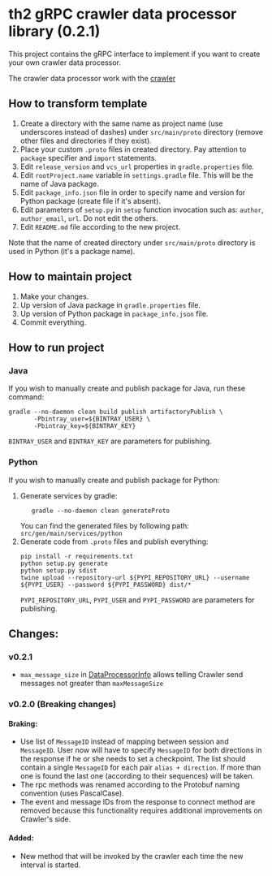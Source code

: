 # th2 gRPC crawler data processor library (0.2.1)

This project contains the gRPC interface to implement if you want to create your own crawler data processor.

The crawler data processor work with the [crawler](https://github.com/th2-net/th2-crawler)

## How to transform template
1. Create a directory with the same name as project name (use underscores instead of dashes) under `src/main/proto` directory (remove other files and directories if they exist).
2. Place your custom `.proto` files in created directory. Pay attention to `package` specifier and `import` statements.
3. Edit `release_version` and `vcs_url` properties in `gradle.properties` file.
4. Edit `rootProject.name` variable in `settings.gradle` file. This will be the name of Java package.
5. Edit `package_info.json` file in order to specify name and version for Python package (create file if it's absent).
6. Edit parameters of `setup.py` in `setup` function invocation such as: `author`, `author_email`, `url`. Do not edit the others.
7. Edit `README.md` file according to the new project.

Note that the name of created directory under `src/main/proto` directory is used in Python (it's a package name).

## How to maintain project
1. Make your changes.
2. Up version of Java package in `gradle.properties` file.
3. Up version of Python package in `package_info.json` file.
4. Commit everything.

## How to run project

### Java
If you wish to manually create and publish package for Java, run these command:
```
gradle --no-daemon clean build publish artifactoryPublish \
       -Pbintray_user=${BINTRAY_USER} \
       -Pbintray_key=${BINTRAY_KEY}
```
`BINTRAY_USER` and `BINTRAY_KEY` are parameters for publishing.

### Python
If you wish to manually create and publish package for Python:
1. Generate services by gradle:
    ```
       gradle --no-daemon clean generateProto
    ```
    You can find the generated files by following path: `src/gen/main/services/python`
2. Generate code from `.proto` files and publish everything:
    ```
    pip install -r requirements.txt
    python setup.py generate
    python setup.py sdist
    twine upload --repository-url ${PYPI_REPOSITORY_URL} --username ${PYPI_USER} --password ${PYPI_PASSWORD} dist/*
    ```
    `PYPI_REPOSITORY_URL`, `PYPI_USER` and `PYPI_PASSWORD` are parameters for publishing.

## Changes:

### v0.2.1

+ `max_message_size` in [DataProcessorInfo](https://github.com/th2-net/th2-grpc-crawler-data-processor/blob/880c5cac24f7e4a3ab957ab59498dd26702d16ac/src/main/proto/th2_grpc_crawler_data_processor/crawler_data_processor.proto#L63)
allows telling Crawler send messages not greater than `maxMessageSize`

### v0.2.0 (Breaking changes)

#### Braking:

+ Use list of `MessageID` instead of mapping between session and `MessageID`.
  User now will have to specify `MessageID` for both directions in the response if he or she needs to set a checkpoint.
  The list should contain a single `MessageID` for each pair `alias + direction`.
  If more than one is found the last one (according to their sequences) will be taken.
+ The rpc methods was renamed according to the Protobuf naming convention (uses PascalCase).
+ The event and message IDs from the response to connect method are removed because this functionality requires additional improvements on Crawler's side.

#### Added:

+ New method that will be invoked by the crawler each time the new interval is started.